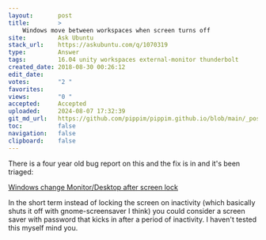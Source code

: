 ```yaml
---
layout:       post
title:        >
    Windows move between workspaces when screen turns off
site:         Ask Ubuntu
stack_url:    https://askubuntu.com/q/1070319
type:         Answer
tags:         16.04 unity workspaces external-monitor thunderbolt
created_date: 2018-08-30 00:26:12
edit_date:    
votes:        "2 "
favorites:    
views:        "0 "
accepted:     Accepted
uploaded:     2024-08-07 17:32:39
git_md_url:   https://github.com/pippim/pippim.github.io/blob/main/_posts/2018/2018-08-30-Windows-move-between-workspaces-when-screen-turns-off.md
toc:          false
navigation:   false
clipboard:    false
---
```


There is a four year old bug report on this and the fix is in and it's been triaged:

[Windows change Monitor/Desktop after screen lock][1]

In the short term instead of locking the screen on inactivity (which basically shuts it off with gnome-screensaver I think) you could consider a screen saver with password that kicks in after a period of inactivity. I haven't tested this myself mind you.

  [1]: https://bugs.launchpad.net/ubuntu/+source/unity/+bug/1295267
